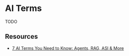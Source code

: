 # AI Terms
TODO

## Resources
* [7 AI Terms You Need to Know: Agents, RAG, ASI & More](https://youtu.be/VSFuqMh4hus?si=nMpXOyvdW3WAE2pG)
